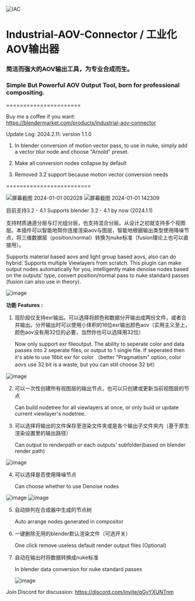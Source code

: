 ![IAC](https://github.com/RolandVyens/Industrial-AOV-Connector/assets/30930721/95a2f623-6158-438b-aaa7-34e6ac099c47)

# Industrial-AOV-Connector / 工业化AOV输出器
### 简洁而强大的AOV输出工具，为专业合成而生。

### Simple But Powerful AOV Output Tool, born for professional compositing.
======================

Buy me a coffee if you want: https://blendermarket.com/products/industrial-aov-connector

Update Log:
2024.2.11: version 1.1.0

1. In blender conversion of motion vector pass, to use in nuke, simply add a vector blur node and choose "Arnold" preset. 

2. Make all conversion nodes collapse by default

3. Removed 3.2 support because motion vector conversion needs

=========================

![屏幕截图 2024-01-01 002028](https://github.com/RolandVyens/Industrial-AOV-Connector/assets/30930721/ef18474b-957f-44e7-9403-d23930317e36)
![屏幕截图 2024-01-01 142309](https://github.com/RolandVyens/Industrial-AOV-Connector/assets/30930721/203f13c8-905d-467f-91ac-a46270f21a9d)

目前支持3.2 - 4.1 Supports blender 3.2 - 4.1 by now (2024.1.1)

支持材质通道分层与灯光组分层，也支持混合分层。从设计之初就支持多个视图层。本插件可以智能地帮你连接渲染aov与图层，智能地根据输出类型使用降噪节点，将三维数据层（position/normal）转换为nuke标准（fusion理论上也可以直接用）。

Supports material based aovs and light group based aovs, also can do hybrid. Supports multiple Viewlayers from scratch. This plugin can make output nodes automatically for you, intelligently make denoise nodes based on the outputs' type, convert position/normal pass to nuke standard passes (fusion can also use in theory).

![image](https://github.com/RolandVyens/Industrial-AOV-Connector/assets/30930721/80cb98fa-c466-4dac-a100-aa1b1eddd724)

**功能** **Features** **:**

1. 现阶段仅支持exr输出。可以选择将颜色和数据分开输出成两份文件，或者合并输出。分开输出时可以使用小体积的16位exr输出颜色aov（实用主义至上，颜色aov没有用32位的必要，当然你也可以选择用32位）
   
   Now only support exr fileoutput. The ability to seperate color and data passes into 2 seperate files, or output to 1 single file. If seperated then it's able to use 16bit exr for color （better "Pragmatism" option, color aovs use 32 bit is a waste, but you can still choose 32 bit）

![image](https://github.com/RolandVyens/Industrial-AOV-Connector/assets/30930721/caf3b9f9-274f-4289-a4aa-5a0762e43315)
   
2. 可以一次性创建所有视图层的输出节点，也可以只创建或更新当前视图层的节点

   Can build nodetree for all viewlayers at once, or only buid or update current viewlayer's nodetree.

3. 可以选择将输出的文件保存至渲染文件夹或是各个输出子文件夹内（基于原生渲染设置里的输出路径）

   Can output to renderpath or each outputs' subfolder(based on blender render path)

![image](https://github.com/RolandVyens/Industrial-AOV-Connector/assets/30930721/89ab46e7-2d0c-4269-9881-7be85dbcb0a2)

4. 可以选择是否使用降噪节点

   Can choose whether to use Denoise nodes

![image](https://github.com/RolandVyens/Industrial-AOV-Connector/assets/30930721/8ac3ee41-234b-4b69-918b-bd74fbfffa5f)
![image](https://github.com/RolandVyens/Industrial-AOV-Connector/assets/30930721/05438c57-dffb-4e71-a7ba-de449aad2017)

5. 自动排列在合成器中生成的节点树

   Auto arrange nodes generated in compositor

6. 一键删除无用的blender默认渲染文件（可选开关）

   One click remove useless default render output files (Optional)

7. 自动在输出时将数据转换成nuke标准

   In blender data conversion for nuke standard passes

   ![image](https://github.com/RolandVyens/Industrial-AOV-Connector/assets/30930721/7998260a-116f-4936-8830-bf4fca9e3936)


Join Discord for discussion: https://discord.com/invite/qGyYXUNTnm
